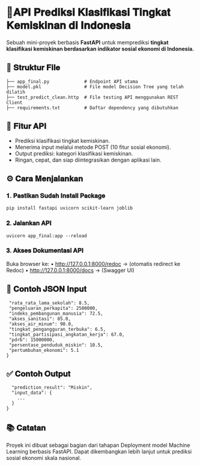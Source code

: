 # 🚀𝐀𝐏𝐈 𝐏𝐫𝐞𝐝𝐢𝐤𝐬𝐢 𝐊𝐥𝐚𝐬𝐢𝐟𝐢𝐤𝐚𝐬𝐢 𝐓𝐢𝐧𝐠𝐤𝐚𝐭 𝐊𝐞𝐦𝐢𝐬𝐤𝐢𝐧𝐚𝐧 𝐝𝐢 𝐈𝐧𝐝𝐨𝐧𝐞𝐬𝐢𝐚

Sebuah mini-proyek berbasis **FastAPI** untuk memprediksi **tingkat klasifikasi kemiskinan berdasarkan indikator sosial ekonomi di Indonesia.**

## 📁 𝐒𝐭𝐫𝐮𝐤𝐭𝐮𝐫 𝐅𝐢𝐥𝐞

```
├── app_final.py             # Endpoint API utama
├── model.pkl                # File model Decision Tree yang telah dilatih
├── test_predict_clean.http  # File testing API menggunakan REST Client
├── requirements.txt         # Daftar dependency yang dibutuhkan
```

## 🚀 𝐅𝐢𝐭𝐮𝐫 𝐀𝐏𝐈

- Prediksi klasifikasi tingkat kemiskinan.
- Menerima input melalui metode POST (10 fitur sosial ekonomi).
- Output prediksi: kategori klasifikasi kemiskinan.
- Ringan, cepat, dan siap diintegrasikan dengan aplikasi lain.

## ⚙️ 𝐂𝐚𝐫𝐚 𝐌𝐞𝐧𝐣𝐚𝐥𝐚𝐧𝐤𝐚𝐧

### 𝟏. 𝐏𝐚𝐬𝐭𝐢𝐤𝐚𝐧 𝐒𝐮𝐝𝐚𝐡 𝐈𝐧𝐬𝐭𝐚𝐥𝐥 𝐏𝐚𝐜𝐤𝐚𝐠𝐞

```
pip install fastapi uvicorn scikit-learn joblib
```

### 𝟐. 𝐉𝐚𝐥𝐚𝐧𝐤𝐚𝐧 𝐀𝐏𝐈
```
uvicorn app_final:app --reload
```
### 𝟑. 𝐀𝐤𝐬𝐞𝐬 𝐃𝐨𝐤𝐮𝐦𝐞𝐧𝐭𝐚𝐬𝐢 𝐀𝐏𝐈

Buka browser ke:
	•	http://127.0.0.1:8000/redoc → (otomatis redirect ke Redoc)
	•	http://127.0.0.1:8000/docs → (Swagger UI)

 ## 🧪 𝐂𝐨𝐧𝐭𝐨𝐡 𝐉𝐒𝐎𝐍 𝐈𝐧𝐩𝐮𝐭

 ```{
  "rata_rata_lama_sekolah": 8.5,
  "pengeluaran_perkapita": 2500000,
  "indeks_pembangunan_manusia": 72.5,
  "akses_sanitasi": 85.0,
  "akses_air_minum": 90.0,
  "tingkat_pengangguran_terbuka": 6.5,
  "tingkat_partisipasi_angkatan_kerja": 67.0,
  "pdrb": 15000000,
  "persentase_penduduk_miskin": 10.5,
  "pertumbuhan_ekonomi": 5.1
}
```

## ✅ 𝐂𝐨𝐧𝐭𝐨𝐡 𝐎𝐮𝐭𝐩𝐮𝐭

```{
  "prediction_result": "Miskin",
  "input_data": {
    ...
  }
}
```

## 📚 𝐂𝐚𝐭𝐚𝐭𝐚𝐧

Proyek ini dibuat sebagai bagian dari tahapan Deployment model Machine Learning berbasis FastAPI.
Dapat dikembangkan lebih lanjut untuk prediksi sosial ekonomi skala nasional.
